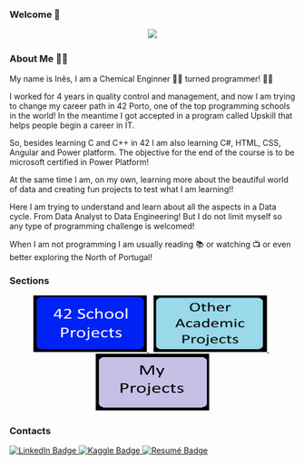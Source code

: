 ### Welcome 👋
<div align="center">
<img src= "https://user-images.githubusercontent.com/105734074/220481115-a81508af-2332-49bb-97ac-d3097a6079f9.gif" />
</div>

### About Me :raising_hand_woman:
My name is Inês, I am a Chemical Enginner :woman_scientist: turned programmer! :woman_technologist:

I worked for 4 years in quality control and management, and now I am trying to change my career path in 42 Porto, one of the top programming schools in the world! In the meantime I got accepted in a program called Upskill that helps people begin a career in IT. 

So, besides learning C and C++ in 42 I am also learning C#, HTML, CSS, Angular and Power platform. The objective for the end of the course is to be microsoft certified in Power Platform!

At the same time I am, on my own, learning more about the beautiful world of data and creating fun projects to test what I am learning!!

Here I am trying to understand and learn about all the aspects in a Data cycle. From Data Analyst to Data Engineering!
But I do not limit myself so any type of programming challenge is welcomed!

When I am not programming I am usually reading :books: or watching :tv: or even better exploring the North of Portugal!

### Sections

<p float="left" align="center">
  <a href="https://github.com/inesalves44/42School">
    <img src="https://raw.githubusercontent.com/inesalves44/inesalves44/main/42school.png" width="200" height="100" />
  </a>
  &nbsp;
  <a href="google.com">
    <img src="https://raw.githubusercontent.com/inesalves44/inesalves44/main/Untitled.png" width="200" height="100"/>
  </a>
  &nbsp;
  <a href="google.com">
    <img src="https://raw.githubusercontent.com/inesalves44/inesalves44/main/myP.png" width="200" height="100"/>
  </a>
</p>



### Contacts

<div id="badges">
  <a href="https://www.linkedin.com/in/inesalves94/">
    <img src="https://img.shields.io/badge/LinkedIn-blue?style=for-the-badge&logo=linkedin&logoColor=white" alt="LinkedIn Badge"/>
  </a>
    <a href="https://www.kaggle.com/insalves44">
    <img src="https://img.shields.io/badge/kaggle-purple?style=for-the-badge&logo=kaggle&logoColor=white" alt="Kaggle Badge"/>
  </a>
  <a href="https://github.com/inesalves44/inesalves44/blob/main/InesAlves_eng_test.pdf">
    <img src="https://img.shields.io/badge/Resumé-red?style=for-the-badge&logo=resume&logoColor=white" alt="Resumé Badge"/>
  </a>
</div

